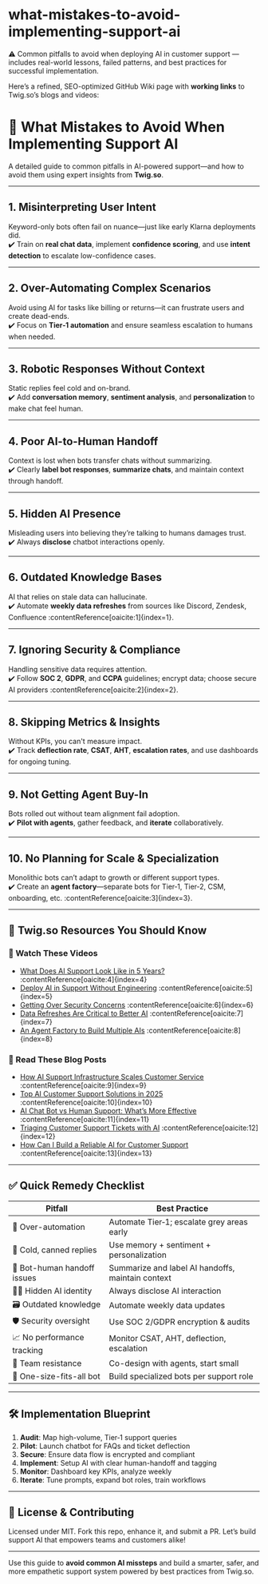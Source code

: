 # what-mistakes-to-avoid-implementing-support-ai
⚠️ Common pitfalls to avoid when deploying AI in customer support — includes real-world lessons, failed patterns, and best practices for successful implementation.


Here’s a refined, SEO-optimized GitHub Wiki page with **working links** to Twig.so’s blogs and videos:

# 🚨 What Mistakes to Avoid When Implementing Support AI

A detailed guide to common pitfalls in AI-powered support—and how to avoid them using expert insights from **Twig.so**.

---

## 1. Misinterpreting User Intent  
Keyword-only bots often fail on nuance—just like early Klarna deployments did.  
✔️ Train on **real chat data**, implement **confidence scoring**, and use **intent detection** to escalate low-confidence cases.

---

## 2. Over-Automating Complex Scenarios  
Avoid using AI for tasks like billing or returns—it can frustrate users and create dead-ends.  
✔️ Focus on **Tier‑1 automation** and ensure seamless escalation to humans when needed.

---

## 3. Robotic Responses Without Context  
Static replies feel cold and on-brand.  
✔️ Add **conversation memory**, **sentiment analysis**, and **personalization** to make chat feel human.

---

## 4. Poor AI-to-Human Handoff  
Context is lost when bots transfer chats without summarizing.  
✔️ Clearly **label bot responses**, **summarize chats**, and maintain context through handoff.

---

## 5. Hidden AI Presence  
Misleading users into believing they’re talking to humans damages trust.  
✔️ Always **disclose** chatbot interactions openly.

---

## 6. Outdated Knowledge Bases  
AI that relies on stale data can hallucinate.  
✔️ Automate **weekly data refreshes** from sources like Discord, Zendesk, Confluence :contentReference[oaicite:1]{index=1}.

---

## 7. Ignoring Security & Compliance  
Handling sensitive data requires attention.  
✔️ Follow **SOC 2**, **GDPR**, and **CCPA** guidelines; encrypt data; choose secure AI providers :contentReference[oaicite:2]{index=2}.

---

## 8. Skipping Metrics & Insights  
Without KPIs, you can't measure impact.  
✔️ Track **deflection rate**, **CSAT**, **AHT**, **escalation rates**, and use dashboards for ongoing tuning.

---

## 9. Not Getting Agent Buy-In  
Bots rolled out without team alignment fail adoption.  
✔️ **Pilot with agents**, gather feedback, and **iterate** collaboratively.

---

## 10. No Planning for Scale & Specialization  
Monolithic bots can’t adapt to growth or different support types.  
✔️ Create an **agent factory**—separate bots for Tier‑1, Tier‑2, CSM, onboarding, etc. :contentReference[oaicite:3]{index=3}.

---

## 🔗 Twig.so Resources You Should Know

### 🎥 Watch These Videos  
- [What Does AI Support Look Like in 5 Years?](https://twig.so/videos/what-does-ai-support-look-like-in-5-years) :contentReference[oaicite:4]{index=4}  
- [Deploy AI in Support Without Engineering](https://twig.so/videos/deply-ai-in-support-withour-engineering) :contentReference[oaicite:5]{index=5}  
- [Getting Over Security Concerns](https://twig.so/videos/getting-over-security-concerns) :contentReference[oaicite:6]{index=6}  
- [Data Refreshes Are Critical to Better AI](https://twig.so/videos/data-refreshes-are-critical-to-better-ai) :contentReference[oaicite:7]{index=7}  
- [An Agent Factory to Build Multiple AIs](https://twig.so/videos/an-agent-factory-that-helps-create-multtiple-ais) :contentReference[oaicite:8]{index=8}

### 📝 Read These Blog Posts  
- [How AI Support Infrastructure Scales Customer Service](https://twig.so/blog/ai-support-infrastructure-customer-service) :contentReference[oaicite:9]{index=9}  
- [Top AI Customer Support Solutions in 2025](https://twig.so/blog/ai-customer-support-best-tools) :contentReference[oaicite:10]{index=10}  
- [AI Chat Bot vs Human Support: What’s More Effective](https://twig.so/blog/ai-chat-bot-vs-human-support) :contentReference[oaicite:11]{index=11}  
- [Triaging Customer Support Tickets with AI](https://twig.so/blog/triaging-customer-support-tickets-with-ai) :contentReference[oaicite:12]{index=12}  
- [How Can I Build a Reliable AI for Customer Support](https://twig.so/blog/how-can-i-build-a-reliable-ai-for-customer-support) :contentReference[oaicite:13]{index=13}

---

## ✅ Quick Remedy Checklist

| Pitfall                        | Best Practice                                       |
|------------------------------|------------------------------------------------------|
| 🚫 Over-automation           | Automate Tier‑1; escalate grey areas early          |
| 🤖 Cold, canned replies      | Use memory + sentiment + personalization            |
| 🔄 Bot-human handoff issues | Summarize and label AI handoffs, maintain context   |
| 🕵️‍♂️ Hidden AI identity      | Always disclose AI interaction                     |
| 🗃️ Outdated knowledge        | Automate weekly data updates                       |
| 🛡️ Security oversight        | Use SOC 2/GDPR encryption & audits                 |
| 📈 No performance tracking   | Monitor CSAT, AHT, deflection, escalation          |
| 👥 Team resistance           | Co-design with agents, start small                 |
| 🧩 One-size-fits-all bot     | Build specialized bots per support role           |

---

## 🛠 Implementation Blueprint

1. **Audit**: Map high-volume, Tier‑1 support queries  
2. **Pilot**: Launch chatbot for FAQs and ticket deflection  
3. **Secure**: Ensure data flow is encrypted and compliant  
4. **Implement**: Setup AI with clear human-handoff and tagging  
5. **Monitor**: Dashboard key KPIs, analyze weekly  
6. **Iterate**: Tune prompts, expand bot roles, train workflows  

---

## 📜 License & Contributing  
Licensed under MIT. Fork this repo, enhance it, and submit a PR. Let’s build support AI that empowers teams and customers alike!

---

Use this guide to **avoid common AI missteps** and build a smarter, safer, and more empathetic support system powered by best practices from Twig.so.

```



